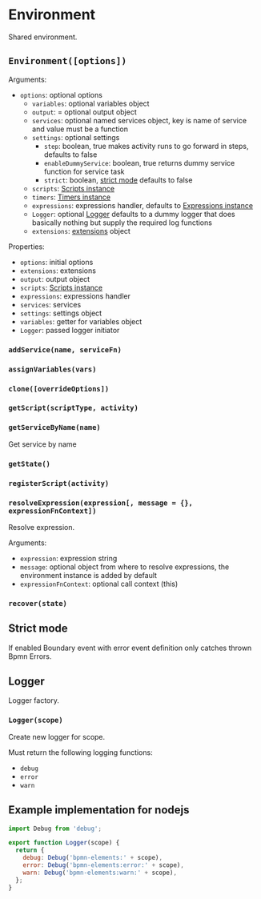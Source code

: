 Environment
===========

Shared environment.

## `Environment([options])`

Arguments:
- `options`: optional options
  - `variables`: optional variables object
  - `output`: = optional output object
  - `services`: optional named services object, key is name of service and value must be a function
  - `settings`: optional settings
    - `step`: boolean, true makes activity runs to go forward in steps, defaults to false
    - `enableDummyService`: boolean, true returns dummy service function for service task
    - `strict`: boolean, [strict mode](#strict-mode) defaults to false
  - `scripts`: [Scripts instance](/docs/Scripts.md)
  - `timers`: [Timers instance](/docs/Timers.md)
  - `expressions`: expressions handler, defaults to [Expressions instance](/docs/Expression.md)
  - `Logger`: optional [Logger](#logger) defaults to a dummy logger that does basically nothing but supply the required log functions
  - `extensions`: [extensions](/docs/Extension.md) object

Properties:
- `options`: initial options
- `extensions`: extensions
- `output`: output object
- `scripts`: [Scripts instance](/docs/Scripts.md)
- `expressions`: expressions handler
- `services`: services
- `settings`: settings object
- `variables`: getter for variables object
- `Logger`: passed logger initiator

### `addService(name, serviceFn)`
### `assignVariables(vars)`
### `clone([overrideOptions])`
### `getScript(scriptType, activity)`
### `getServiceByName(name)`

Get service by name

### `getState()`
### `registerScript(activity)`
### `resolveExpression(expression[, message = {}, expressionFnContext])`

Resolve expression.

Arguments:
- `expression`: expression string
- `message`: optional object from where to resolve expressions, the environment instance is added by default
- `expressionFnContext`: optional call context (this)

### `recover(state)`

## Strict mode

If enabled Boundary event with error event definition only catches thrown Bpmn Errors.

## Logger

Logger factory.

### `Logger(scope)`

Create new logger for scope.

Must return the following logging functions:

- `debug`
- `error`
- `warn`

## Example implementation for nodejs

```js
import Debug from 'debug';

export function Logger(scope) {
  return {
    debug: Debug('bpmn-elements:' + scope),
    error: Debug('bpmn-elements:error:' + scope),
    warn: Debug('bpmn-elements:warn:' + scope),
  };
}
```
